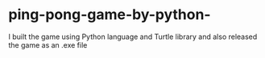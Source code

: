 # ping-pong-game-by-python-
I built the game using Python language and Turtle library and also released the game as an .exe file
